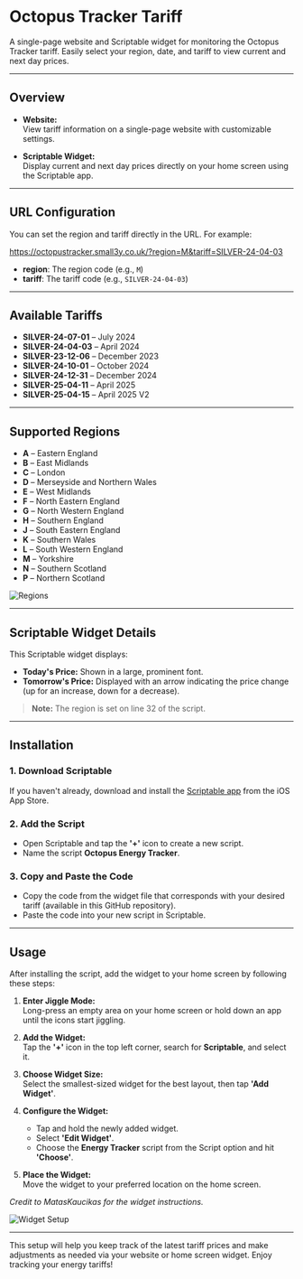 # Octopus Tracker Tariff

A single-page website and Scriptable widget for monitoring the Octopus Tracker tariff. Easily select your region, date, and tariff to view current and next day prices.

---

## Overview

- **Website:**  
  View tariff information on a single-page website with customizable settings.
  
- **Scriptable Widget:**  
  Display current and next day prices directly on your home screen using the Scriptable app.

---

## URL Configuration

You can set the region and tariff directly in the URL. For example:

https://octopustracker.small3y.co.uk/?region=M&tariff=SILVER-24-04-03


- **region**: The region code (e.g., `M`)
- **tariff**: The tariff code (e.g., `SILVER-24-04-03`)

---

## Available Tariffs

- **SILVER-24-07-01** – July 2024
- **SILVER-24-04-03** – April 2024
- **SILVER-23-12-06** – December 2023
- **SILVER-24-10-01** – October 2024
- **SILVER-24-12-31** – December 2024
- **SILVER-25-04-11** – April 2025
- **SILVER-25-04-15** – April 2025 V2

---

## Supported Regions

- **A** – Eastern England  
- **B** – East Midlands  
- **C** – London  
- **D** – Merseyside and Northern Wales  
- **E** – West Midlands  
- **F** – North Eastern England  
- **G** – North Western England  
- **H** – Southern England  
- **J** – South Eastern England  
- **K** – Southern Wales  
- **L** – South Western England  
- **M** – Yorkshire  
- **N** – Southern Scotland  
- **P** – Northern Scotland  

![Regions](https://github.com/smalley1992/OctopusEnergyTrackerPrices/assets/21759375/29f4e590-6ab4-48d0-87b4-0192d5e25497)

---

## Scriptable Widget Details

This Scriptable widget displays:
- **Today's Price:** Shown in a large, prominent font.
- **Tomorrow's Price:** Displayed with an arrow indicating the price change (up for an increase, down for a decrease).

> **Note:** The region is set on line 32 of the script.

---

## Installation

### 1. Download Scriptable
If you haven't already, download and install the [Scriptable app](https://apps.apple.com/us/app/scriptable/id1405459188) from the iOS App Store.

### 2. Add the Script
- Open Scriptable and tap the **'+'** icon to create a new script.
- Name the script **Octopus Energy Tracker**.

### 3. Copy and Paste the Code
- Copy the code from the widget file that corresponds with your desired tariff (available in this GitHub repository).
- Paste the code into your new script in Scriptable.

---

## Usage

After installing the script, add the widget to your home screen by following these steps:

1. **Enter Jiggle Mode:**  
   Long-press an empty area on your home screen or hold down an app until the icons start jiggling.
   
2. **Add the Widget:**  
   Tap the **'+'** icon in the top left corner, search for **Scriptable**, and select it.
   
3. **Choose Widget Size:**  
   Select the smallest-sized widget for the best layout, then tap **'Add Widget'**.
   
4. **Configure the Widget:**  
   - Tap and hold the newly added widget.
   - Select **'Edit Widget'**.
   - Choose the **Energy Tracker** script from the Script option and hit **'Choose'**.
   
5. **Place the Widget:**  
   Move the widget to your preferred location on the home screen.

*Credit to MatasKaucikas for the widget instructions.*

![Widget Setup](https://github.com/smalley1992/OctopusEnergyTrackerPrices/assets/21759375/e7dc68cc-0a3c-4445-85c4-352c2e235a6c)

---

This setup will help you keep track of the latest tariff prices and make adjustments as needed via your website or home screen widget. Enjoy tracking your energy tariffs!
